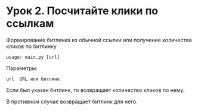 # Урок 2. Посчитайте клики по ссылкам
Формирование битлинка из обычной ссылки или получение количества кликов по битлинку

    usage: main.py [url]

Параметры:

    url  URL или битлинк


Если был указан битлинк, то возвращает количество кликов по нему.

В противном случае возвращает битлинк для него.